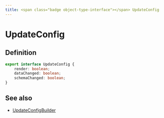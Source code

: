 ```yaml
---
title: <span class="badge object-type-interface"></span> UpdateConfig
---
```

# <span class="badge object-type-interface"></span> UpdateConfig

## Definition

```typescript
export interface UpdateConfig {
	render: boolean;
	dataChanged: boolean;
	schemaChanged: boolean;
}

```
## See also

 * <span class="badge builder"></span> [UpdateConfigBuilder](./builder-UpdateConfigBuilder.md)
